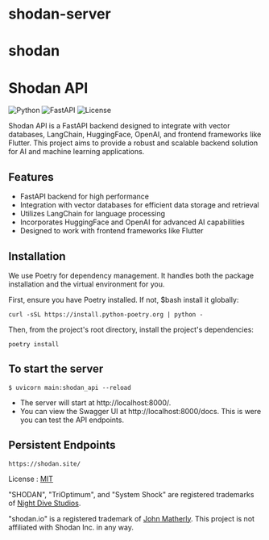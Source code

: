 # shodan-server
# shodan
# Shodan API

![Python](https://img.shields.io/badge/python-v3.8-blue)
![FastAPI](https://img.shields.io/badge/FastAPI-v0.68.0-green)
![License](https://img.shields.io/badge/license-MIT-orange)

Shodan API is a FastAPI backend designed to integrate with vector databases, LangChain, HuggingFace, OpenAI, and frontend frameworks like Flutter. This project aims to provide a robust and scalable backend solution for AI and machine learning applications.

## Features

- FastAPI backend for high performance
- Integration with vector databases for efficient data storage and retrieval
- Utilizes LangChain for language processing
- Incorporates HuggingFace and OpenAI for advanced AI capabilities
- Designed to work with frontend frameworks like Flutter

## Installation

We use Poetry for dependency management. It handles both the package installation and the virtual environment for you.

First, ensure you have Poetry installed. If not, $bash install it globally:

`curl -sSL https://install.python-poetry.org | python - `

Then, from the project's root directory, install the project's dependencies:

`poetry install`

## To start the server

`$ uvicorn main:shodan_api --reload`

- The server will start at http://localhost:8000/.
- You can view the Swagger UI at http://localhost:8000/docs. This is were you can test the API endpoints.

## Persistent Endpoints
`https://shodan.site/`


License : [MIT](https://choosealicense.com/licenses/mit/)

"SHODAN", "TriOptimum", and "System Shock" are registered trademarks of [Night Dive Studios](https://nightdivestudios.com/).

"shodan.io" is a registered trademark of [John Matherly](https://twitter.com/achillean). This project is not affiliated with Shodan Inc. in any way.
